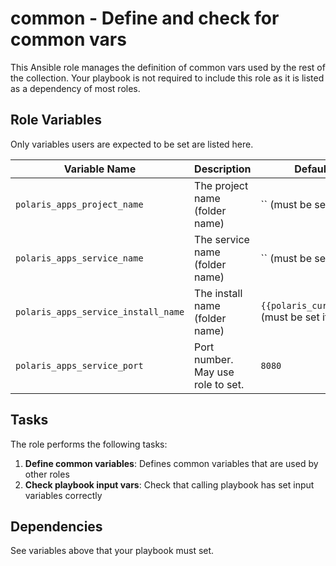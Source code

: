 # common - Define and check for common vars

This Ansible role manages the definition of common vars used by the rest of the collection. Your playbook is not required
to include this role as it is listed as a dependency of most roles.

## Role Variables

Only variables users are expected to be set are listed here.

| Variable Name                       | Description                        | Default Value      |
|-------------------------------------|------------------------------------|--------------------|
| `polaris_apps_project_name`         | The project name (folder name)     | `` (must be set)   |
| `polaris_apps_service_name`         | The service name (folder name)     | `` (must be set)   |
| `polaris_apps_service_install_name` | The install name (folder name)     | `{{polaris_current_folder}}` (must be set if installing)   |
| `polaris_apps_service_port`         | Port number. May use role to set.  | `8080`             |


## Tasks

The role performs the following tasks:

1. **Define common variables**: Defines common variables that are used by other roles
2. **Check playbook input vars**: Check that calling playbook has set input variables correctly

## Dependencies

See variables above that your playbook must set.
